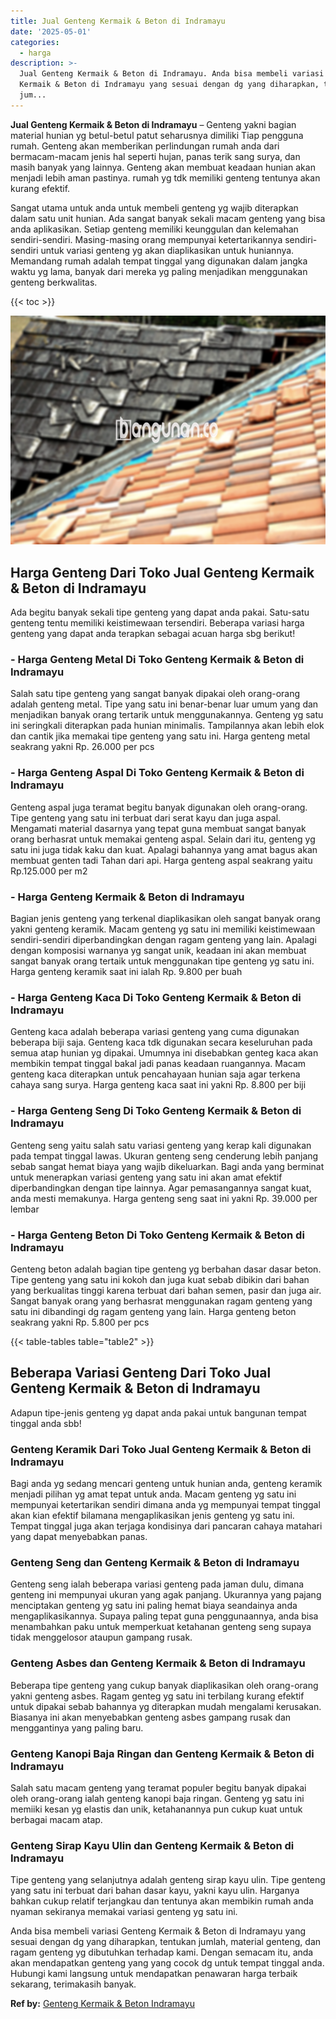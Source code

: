 ```yaml
---
title: Jual Genteng Kermaik & Beton di Indramayu
date: '2025-05-01'
categories:
  - harga
description: >-
  Jual Genteng Kermaik & Beton di Indramayu. Anda bisa membeli variasi Genteng
  Kermaik & Beton di Indramayu yang sesuai dengan dg yang diharapkan, tentukan
  jum...
---
```


**Jual Genteng Kermaik & Beton di Indramayu** – Genteng yakni bagian material hunian yg betul-betul patut seharusnya dimiliki Tiap pengguna rumah. Genteng akan memberikan perlindungan rumah anda dari bermacam-macam jenis hal seperti hujan, panas terik sang surya, dan masih banyak yang lainnya. Genteng akan membuat keadaan hunian akan menjadi lebih aman pastinya. rumah yg tdk memiliki genteng tentunya akan kurang efektif.

Sangat utama untuk anda untuk membeli genteng yg wajib diterapkan dalam satu unit hunian. Ada sangat banyak sekali macam genteng yang bisa anda aplikasikan. Setiap genteng memiliki keunggulan dan kelemahan sendiri-sendiri. Masing-masing orang mempunyai ketertarikannya sendiri-sendiri untuk variasi genteng yg akan diaplikasikan untuk huniannya. Memandang rumah adalah tempat tinggal yang digunakan dalam jangka waktu yg lama, banyak dari mereka yg paling menjadikan menggunakan genteng berkwalitas.

{{< toc >}}

![Jual Genteng Kermaik & Beton di Indramayu](/images/genteng-minimalis-murah26.png)

## Harga Genteng Dari Toko Jual Genteng Kermaik & Beton di Indramayu

Ada begitu banyak sekali tipe genteng yang dapat anda pakai. Satu-satu genteng tentu memiliki keistimewaan tersendiri. Beberapa variasi harga genteng yang dapat anda terapkan sebagai acuan harga sbg berikut!

### \- Harga Genteng Metal Di Toko Genteng Kermaik & Beton di Indramayu

Salah satu tipe genteng yang sangat banyak dipakai oleh orang-orang adalah genteng metal. Tipe yang satu ini benar-benar luar umum yang dan menjadikan banyak orang tertarik untuk menggunakannya. Genteng yg satu ini seringkali diterapkan pada hunian minimalis. Tampilannya akan lebih elok dan cantik jika memakai tipe genteng yang satu ini. Harga genteng metal seakrang yakni Rp. 26.000 per pcs

### \- Harga Genteng Aspal Di Toko Genteng Kermaik & Beton di Indramayu

Genteng aspal juga teramat begitu banyak digunakan oleh orang-orang. Tipe genteng yang satu ini terbuat dari serat kayu dan juga aspal. Mengamati material dasarnya yang tepat guna membuat sangat banyak orang berhasrat untuk memakai genteng aspal. Selain dari itu, genteng yg satu ini juga tidak kaku dan kuat. Apalagi bahannya yang amat bagus akan membuat genten tadi Tahan dari api. Harga genteng aspal seakrang yaitu Rp.125.000 per m2

### \- Harga Genteng Kermaik & Beton di Indramayu

Bagian jenis genteng yang terkenal diaplikasikan oleh sangat banyak orang yakni genteng keramik. Macam genteng yg satu ini memiliki keistimewaan sendiri-sendiri diperbandingkan dengan ragam genteng yang lain. Apalagi dengan komposisi warnanya yg sangat unik, keadaan ini akan membuat sangat banyak orang tertaik untuk menggunakan tipe genteng yg satu ini. Harga genteng keramik saat ini ialah Rp. 9.800 per buah

### \- Harga Genteng Kaca Di Toko Genteng Kermaik & Beton di Indramayu

Genteng kaca adalah beberapa variasi genteng yang cuma digunakan beberapa biji saja. Genteng kaca tdk digunakan secara keseluruhan pada semua atap hunian yg dipakai. Umumnya ini disebabkan genteg kaca akan membikin tempat tinggal bakal jadi panas keadaan ruangannya. Macam genteng kaca diterapkan untuk pencahayaan hunian saja agar terkena cahaya sang surya. Harga genteng kaca saat ini yakni Rp. 8.800 per biji

### \- Harga Genteng Seng Di Toko Genteng Kermaik & Beton di Indramayu

Genteng seng yaitu salah satu variasi genteng yang kerap kali digunakan pada tempat tinggal lawas. Ukuran genteng seng cenderung lebih panjang sebab sangat hemat biaya yang wajib dikeluarkan. Bagi anda yang berminat untuk menerapkan variasi genteng yang satu ini akan amat efektif diperbandingkan dengan tipe lainnya. Agar pemasangannya sangat kuat, anda mesti memakunya. Harga genteng seng saat ini yakni Rp. 39.000 per lembar

### \- Harga Genteng Beton Di Toko Genteng Kermaik & Beton di Indramayu

Genteng beton adalah bagian tipe genteng yg berbahan dasar dasar beton. Tipe genteng yang satu ini kokoh dan juga kuat sebab dibikin dari bahan yang berkualitas tinggi karena terbuat dari bahan semen, pasir dan juga air. Sangat banyak orang yang berhasrat menggunakan ragam genteng yang satu ini dibandingi dg ragam genteng yang lain. Harga genteng beton seakrang yakni Rp. 5.800 per pcs

{{< table-tables table="table2" >}}

## Beberapa Variasi Genteng Dari Toko Jual Genteng Kermaik & Beton di Indramayu

Adapun tipe-jenis genteng yg dapat anda pakai untuk bangunan tempat tinggal anda sbb!

### Genteng Keramik Dari Toko Jual Genteng Kermaik & Beton di Indramayu

Bagi anda yg sedang mencari genteng untuk hunian anda, genteng keramik menjadi pilihan yg amat tepat untuk anda. Macam genteng yg satu ini mempunyai ketertarikan sendiri dimana anda yg mempunyai tempat tinggal akan kian efektif bilamana mengaplikasikan jenis genteng yg satu ini. Tempat tinggal juga akan terjaga kondisinya dari pancaran cahaya matahari yang dapat menyebabkan panas.

### Genteng Seng dan Genteng Kermaik & Beton di Indramayu

Genteng seng ialah beberapa variasi genteng pada jaman dulu, dimana genteng ini mempunyai ukuran yang agak panjang. Ukurannya yang pajang menciptakan genteng yg satu ini paling hemat biaya seandainya anda mengaplikasikannya. Supaya paling tepat guna penggunaannya, anda bisa menambahkan paku untuk memperkuat ketahanan genteng seng supaya tidak menggelosor ataupun gampang rusak.

### Genteng Asbes dan Genteng Kermaik & Beton di Indramayu

Beberapa tipe genteng yang cukup banyak diaplikasikan oleh orang-orang yakni genteng asbes. Ragam genteg yg satu ini terbilang kurang efektif untuk dipakai sebab bahannya yg diterapkan mudah mengalami kerusakan. Biasanya ini akan menyebabkan genteng asbes gampang rusak dan menggantinya yang paling baru.

### Genteng Kanopi Baja Ringan dan Genteng Kermaik & Beton di Indramayu

Salah satu macam genteng yang teramat populer begitu banyak dipakai oleh orang-orang ialah genteng kanopi baja ringan. Genteng yg satu ini memiiki kesan yg elastis dan unik, ketahanannya pun cukup kuat untuk berbagai macam atap.

### Genteng Sirap Kayu Ulin dan Genteng Kermaik & Beton di Indramayu

Tipe genteng yang selanjutnya adalah genteng sirap kayu ulin. Tipe genteng yang satu ini terbuat dari bahan dasar kayu, yakni kayu ulin. Harganya bahkan cukup relatif terjangkau dan tentunya akan membikin rumah anda nyaman sekiranya memakai variasi genteng yg satu ini.

Anda bisa membeli variasi Genteng Kermaik & Beton di Indramayu yang sesuai dengan dg yang diharapkan, tentukan jumlah, material genteng, dan ragam genteng yg dibutuhkan terhadap kami. Dengan semacam itu, anda akan mendapatkan genteng yang yang cocok dg untuk tempat tinggal anda. Hubungi kami langsung untuk mendapatkan penawaran harga terbaik sekarang, terimakasih banyak.

**Ref by:**  [Genteng Kermaik & Beton  Indramayu](https://id.wikipedia.org/wiki/Genteng)
